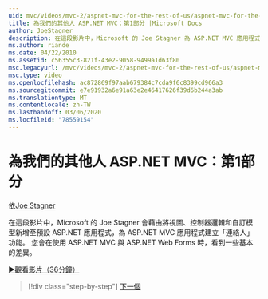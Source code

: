 ```yaml
---
uid: mvc/videos/mvc-2/aspnet-mvc-for-the-rest-of-us/aspnet-mvc-for-the-rest-of-us-part-1
title: 為我們的其他人 ASP.NET MVC：第1部分 |Microsoft Docs
author: JoeStagner
description: 在這段影片中，Microsoft 的 Joe Stagner 為 ASP.NET MVC 應用程式建立「連絡人 Us」功能，方法是將 View、Controller 邏輯和自訂模型加入至 t 。
ms.author: riande
ms.date: 04/22/2010
ms.assetid: c56355c3-821f-43e2-9058-9499a1d63f80
msc.legacyurl: /mvc/videos/mvc-2/aspnet-mvc-for-the-rest-of-us/aspnet-mvc-for-the-rest-of-us-part-1
msc.type: video
ms.openlocfilehash: ac872869f97aab679384c7cda9f6c8399cd966a3
ms.sourcegitcommit: e7e91932a6e91a63e2e46417626f39d6b244a3ab
ms.translationtype: MT
ms.contentlocale: zh-TW
ms.lasthandoff: 03/06/2020
ms.locfileid: "78559154"
---
```

# <a name="aspnet-mvc-for-the-rest-of-us-part-1"></a>為我們的其他人 ASP.NET MVC：第1部分

依[Joe Stagner](https://github.com/JoeStagner)

在這段影片中，Microsoft 的 Joe Stagner 會藉由將視圖、控制器邏輯和自訂模型新增至預設 ASP.NET 應用程式，為 ASP.NET MVC 應用程式建立「連絡人」功能。 您會在使用 ASP.NET MVC 與 ASP.NET Web Forms 時，看到一些基本的差異。

[&#9654;觀看影片（36分鐘）](https://channel9.msdn.com/Blogs/ASP-NET-Site-Videos/aspnet-mvc-for-the-rest-of-us-part-1)

> [!div class="step-by-step"]
> [下一個](aspnet-mvc-for-the-rest-of-us-part-2.md)
